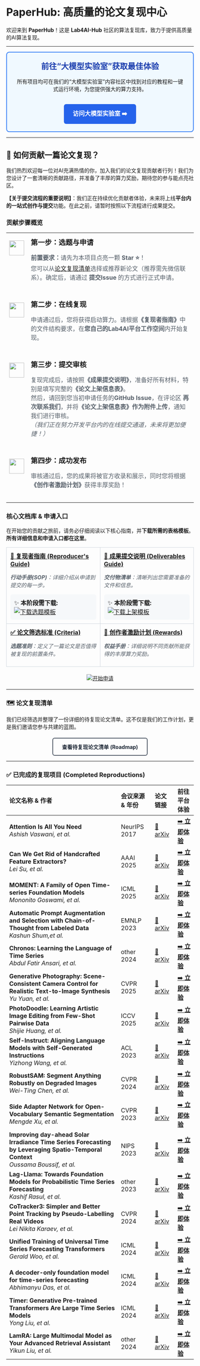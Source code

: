 # PaperHub: 高质量的论文复现中心

欢迎来到 **PaperHub**！这是 **Lab4AI-Hub** 社区的算法复现库，致力于提供高质量的AI算法复现。

---

<div align="center" style="padding: 20px; background-color: #F0F9FF; border: 2px solid #3B82F6; border-radius: 8px;">
  <h2 style="margin-top:0; color: #1E40AF;">前往“大模型实验室”获取最佳体验</h2>
  <p>所有项目均可在我们的“大模型实验室”内容社区中找到对应的教程和一键式运行环境，为您提供强大的算力支持。</p>
  <br>
  <a href="https://www.lab4ai.cn/home" style="display: inline-block; padding: 12px 24px; background-color: #2563EB; color: white; text-decoration: none; font-weight: bold; border-radius: 6px; font-size: 16px;">
    访问大模型实验室 ➡️
  </a>
</div>

---

## 👋 如何贡献一篇论文复现？

我们热烈欢迎每一位对AI充满热情的你，加入我们的论文复现贡献者行列！我们为您设计了一套清晰的贡献路径，并准备了丰厚的算力奖励，期待您的参与能点亮社区。

**【关于提交流程的重要说明】**：我们正在持续优化贡献者体验，未来将上线**平台内的一站式创作与提交**功能。在此之前，请暂时按照以下流程进行成果提交。

### **贡献步骤概览**

<table width="100%" align="center" style="border: none;">
  <tr style="border: none;">
    <td align="center" width="10%" style="vertical-align: top; padding-top: 20px;">
      <img src="https://api.iconify.design/material-symbols/filter-1-rounded.svg?color=%238957e5" width="40">
    </td>
    <td width="90%" style="padding: 10px 10px 20px 10px;">
      <h3 style="margin-top: 0px; margin-bottom: 5px;">第一步：选题与申请</h3>
      <p style="color: #57606a;">
        <strong>前置要求：</strong>请先为本项目点亮一颗 <strong>Star ⭐</strong>！
        <br>
        您可以从<a href="https://lab4ai-hub.github.io/PaperHub/">论文复现清单</a>选择或推荐新论文（推荐需先微信联系）。确定后，请通过 <strong>提交Issue</strong> 的方式进行正式申请。
      </p>
    </td>
  </tr>
  <tr style="border: none;">
    <td align="center" width="10%" style="vertical-align: top; padding-top: 20px;">
      <img src="https://api.iconify.design/material-symbols/filter-2-rounded.svg?color=%238957e5" width="40">
    </td>
    <td width="90%" style="padding: 10px 10px 20px 10px;">
      <h3 style="margin-top: 0px; margin-bottom: 5px;">第二步：在线复现</h3>
      <p style="color: #57606a;">
        申请通过后，您将获得启动算力。请根据<strong>《复现者指南》</strong>中的文件结构要求，在<strong>您自己的Lab4AI平台工作空间</strong>内开始复现。
      </p>
    </td>
  </tr>
  <tr style="border: none;">
    <td align="center" width="10%" style="vertical-align: top; padding-top: 20px;">
      <img src="https://api.iconify.design/material-symbols/filter-3-rounded.svg?color=%238957e5" width="40">
    </td>
    <td width="90%" style="padding: 10px 10px 20px 10px;">
      <h3 style="margin-top: 0px; margin-bottom: 5px;">第三步：提交审核</h3>
      <p style="color: #57606a;">
        复现完成后，请按照<strong>《成果提交说明》</strong>，准备好所有材料，特别是填写完整的<strong>《论文上架信息表》</strong>。
        <br>
        然后，请回到您当初申请任务的<strong>GitHub Issue</strong>，在评论区 <strong>再次联系我们</strong>，并将<strong>《论文上架信息表》作为附件上传</strong>，通知我们进行审核。
        <br>
        <i>（我们正在努力开发平台内的在线提交通道，未来将更加便捷！）</i>
      </p>
    </td>
  </tr>
  <tr style="border: none;">
    <td align="center" width="10%" style="vertical-align: top; padding-top: 20px;">
      <img src="https://api.iconify.design/material-symbols/filter-4-rounded.svg?color=%238957e5" width="40">
    </td>
    <td width="90%" style="padding: 10px 10px 20px 10px;">
      <h3 style="margin-top: 0px; margin-bottom: 5px;">第四步：成功发布</h3>
      <p style="color: #57606a;">
        审核通过后，您的成果将被官方收录和展示，同时您将根据<strong>《创作者激励计划》</strong>获得丰厚奖励！
      </p>
    </td>
  </tr>
</table>

### **核心文档库 & 申请入口**

在开始您的贡献之旅前，请务必仔细阅读以下核心指南，并**下载所需的表格模板**。**所有详细信息和申请入口都在这里**。

<table width="100%" style="border: none; margin-top:15px;">
  <tr style="border: none;">
    <td width="50%" style="padding: 10px; vertical-align: top; border: 1px solid #d0d7de; border-radius: 8px;">
      <h4 style="margin-top: 0px; margin-bottom: 5px;">
        <a href="https://github.com/Lab4AI-Hub/PaperHub/blob/main/WORKFLOE.md">📄 复现者指南 (Reproducer's Guide)</a>
      </h4>
      <p style="color: #57606a; font-size: 0.9em;">
        <em><strong>行动手册(SOP)</strong>：详细介绍从申请到提交的每一步。</em>
      </p>
      <div style="background-color: #f6f8fa; padding: 10px; border-radius: 6px; margin-top: 10px;">
        ✨ <strong>本阶段需下载:</strong>
        <br>
        <a href="./contributor-kit/1-选题阶段-论文筛选表.xlsx" download>
          <img src="https://img.shields.io/badge/-%E2%AC%87%EF%B8%8F%20%E4%B8%8B%E8%BD%BD%E3%80%8A%E9%80%89%E9%A2%98%E9%98%B6%E6%AE%B5%E8%A1%A8%E3%80%8B-blue?style=flat-square" alt="下载选题模板">
        </a>
      </div>
    </td>
    <td width="50%" style="padding: 10px; vertical-align: top; border: 1px solid #d0d7de; border-radius: 8px;">
      <h4 style="margin-top: 0px; margin-bottom: 5px;">
        <a href="https://github.com/Lab4AI-Hub/PaperHub/blob/main/DELIVERABLES.md">📝 成果提交说明 (Deliverables Guide)</a>
      </h4>
      <p style="color: #57606a; font-size: 0.9em;">
        <em><strong>交付物清单</strong>：清晰列出您需要准备的文件和信息。</em>
      </p>
      <div style="background-color: #f6f8fa; padding: 10px; border-radius: 6px; margin-top: 10px;">
        ✨ <strong>本阶段需下载:</strong>
        <br>
        <a href="./contributor-kit/2-成果提交-项目上架表.xlsx" download>
          <img src="https://img.shields.io/badge/-%E2%AC%87%EF%B8%8F%20%E4%B8%8B%E8%BD%BD%E3%80%8A%E4%B8%8A%E6%9E%B6%E4%BF%A1%E6%81%AF%E8%A1%A8%E3%80%8B-blue?style=flat-square" alt="下载上架模板">
        </a>
      </div>
    </td>
  </tr>
  <tr style="border: none;">
    <td width="50%" style="padding: 10px; vertical-align: top; border: 1px solid #d0d7de; border-radius: 8px;">
      <h4 style="margin-top: 0px; margin-bottom: 5px;">
        <a href="https://github.com/Lab4AI-Hub/PaperHub/blob/main/CRITERIA.md">✅ 论文筛选标准 (Criteria)</a>
      </h4>
      <p style="color: #57606a; font-size: 0.9em;"><em><strong>选题准则</strong>：定义了一篇论文是否值得被复现的前置条件。</em></p>
    </td>
    <td width="50%" style="padding: 10px; vertical-align: top; border: 1px solid #d0d7de; border-radius: 8px;">
      <h4 style="margin-top: 0px; margin-bottom: 5px;">
        <a href="https://github.com/Lab4AI-Hub/PaperHub/blob/main/REWARDS.md">💎 创作者激励计划 (Rewards)</a>
      </h4>
      <p style="color: #57606a; font-size: 0.9em;"><em><strong>权益手册</strong>：详细说明不同贡献所能获得的丰厚算力奖励。</em></p>
    </td>
  </tr>
</table>

<p align="center" style="margin-top: 20px; margin-bottom: 20px;">
  <a href="https://github.com/Lab4AI-Hub/PaperHub/issues/new/choose">
    <img src="https://img.shields.io/badge/Start_Application-238636?style=for-the-badge&logo=github" alt="开始申请">
  </a>
</p>

---

### 🗺️ 论文复现清单 

我们已经筛选并整理了一份详细的待复现论文清单。这不仅是我们的工作计划，更是我们邀请您参与共建的蓝图。

<div align="center" style="margin-top: 20px;">
  <a href="https://lab4ai-hub.github.io/PaperHub/" style="display: inline-block; padding: 12px 24px; border: 2px solid #4B5563; color: #1F2937; text-decoration: none; font-weight: bold; border-radius: 6px;">
    查看待复现论文清单 (Roadmap)
  </a>
</div>


---



### ✅ 已完成的复现项目 (Completed Reproductions)

| 论文名称 & 作者 | 会议来源 & 年份 | 论文链接 | 前往平台体验 |
| :--- | :--- | :--- | :--- |
| **Attention Is All You Need** <br> *Ashish Vaswani, et al.* | NeurIPS 2017| [📄 arXiv](https://arxiv.org/abs/1706.03762) | [➡️ **立即体验**](https://www.lab4ai.cn/paper/detail?id=e90aa38fdff9420e8902bc71909fa005&type=paper) |
| **Can We Get Rid of Handcrafted Feature Extractors?** <br> *Lei Su, et al.* | AAAI 2025| [📄 arXiv](https://arxiv.org/abs/2412.14598) | [➡️ **立即体验**](https://www.lab4ai.cn/paper/detail?id=97a182e56e904e92a0fe240f1f114709&type=paper) |
| **MOMENT: A Family of Open Time-series Foundation Models** <br> *Mononito Goswami, et al.* | ICML 2025| [📄 arXiv](https://arxiv.org/abs/2402.03885) | [➡️ **立即体验**](https://www.lab4ai.cn/paper/detail?id=05087484a3264a9c8b8a2c616e7cce0b&type=paper) |
| **Automatic Prompt Augmentation and Selection with Chain-of-Thought from Labeled Data** <br> *Kashun Shum,et al.* | EMNLP 2023 | [📄 arXiv](https://arxiv.org/abs/2302.12822) | [➡️ **立即体验**](https://www.lab4ai.cn/paper/detail?id=c76b88e732cf41949b54515bdd319808&type=paper) |
| **Chronos: Learning the Language of Time Series** <br> *Abdul Fatir Ansari, et al.* | other 2024| [📄 arXiv](https://arxiv.org/pdf/2403.07815) | [➡️ **立即体验**](https://www.lab4ai.cn/paper/detail?id=6dd7daeec6584f61856876474b860e09&type=paper) |
| **Generative Photography: Scene-Consistent Camera Control for Realistic Text-to-Image Synthesis** <br> *Yu Yuan, et al.* | CVPR 2025| [📄 arXiv](https://arxiv.org/abs/2412.02168) | [➡️ **立即体验**](https://www.lab4ai.cn/paper/detail?id=2d412a08880f477ca5362af3ef8c14f2&type=paper) |
| **PhotoDoodle: Learning Artistic Image Editing from Few-Shot Pairwise Data** <br> *Shijie Huang, et al.* | ICCV 2025| [📄 arXiv](https://arxiv.org/abs/2502.14397) | [➡️ **立即体验**](https://www.lab4ai.cn/paper/detail?id=673e78d51fcc4bca89b636a52affa6b4&type=paper) |
| **Self-Instruct: Aligning Language Models with Self-Generated Instructions** <br> *Yizhong Wang, et al.* | ACL 2023| [📄 arXiv](https://arxiv.org/abs/2212.10560) | [➡️ **立即体验**](https://www.lab4ai.cn/paper/detail?id=2bbf2f4971f74c6e8def26879233f2fe&type=paper) |
| **RobustSAM: Segment Anything Robustly on Degraded Images** <br> *Wei-Ting Chen, et al.* | CVPR 2024| [📄 arXiv](https://arxiv.org/abs/2406.09627) | [➡️ **立即体验**](https://www.lab4ai.cn/paper/detail?id=7a23bf525a38476c952df14e72ecce23&type=paper) |
| **Side Adapter Network for Open-Vocabulary Semantic Segmentation** <br> *Mengde Xu, et al.* |CVPR 2023| [📄 arXiv](https://arxiv.org/pdf/2302.12242) | [➡️ **立即体验**](https://www.lab4ai.cn/paper/detail?id=5944c280114e41508d99e1fd85cbf78e&type=paper) |
| **Improving day-ahead Solar Irradiance Time Series Forecasting by Leveraging Spatio-Temporal Context** <br> *Oussama Boussif, et al.* | NIPS 2023| [📄 arXiv](https://arxiv.org/abs/2306.01112) | [➡️ **立即体验**](https://www.lab4ai.cn/paper/detail?id=77ab6c82cc9444938c4bbbdd6709709a&type=paper) |
| **Lag-Llama: Towards Foundation Models for Probabilistic Time Series Forecasting** <br> *Kashif Rasul, et al.* | other 2023| [📄 arXiv](https://arxiv.org/abs/2310.08278) | [➡️ **立即体验**](https://www.lab4ai.cn/paper/detail?id=a05e09588c4c475aac14354cae04986d&type=paper) |
| **CoTracker3: Simpler and Better Point Tracking by Pseudo-Labelling Real Videos** <br> *Lei Nikita Karaev, et al.* | CVPR 2024| [📄 arXiv](https://arxiv.org/abs/2410.11831) | [➡️ **立即体验**](https://www.lab4ai.cn/paper/detail?id=269a8dc6d24a49b29d39de138b443a43&type=paper) |
| **Unified Training of Universal Time Series Forecasting Transformers** <br> *Gerald Woo, et al.* | ICML 2024| [📄 arXiv](https://arxiv.org/abs/2402.02592) | [➡️ **立即体验**](https://www.lab4ai.cn/paper/detail?id=af34d430edf14f56910c6cfc05c4ee89&type=paper) |
| **A decoder-only foundation model for time-series forecasting** <br> *Abhimanyu Das, et al.* | ICML 2024| [📄 arXiv](https://arxiv.org/abs/2310.10688) | [➡️ **立即体验**](https://www.lab4ai.cn/paper/detail?id=e78bad4ea95944af8fa0eeb98f69179f&type=paper) |
| **Timer: Generative Pre-trained Transformers Are Large Time Series Models** <br> *Yong Liu, et al.* | ICML 2024| [📄 arXiv](https://arxiv.org/abs/2402.02368) | [➡️ **立即体验**](https://www.lab4ai.cn/paper/detail?id=34d7c1e35c514d77b88762f18298e999&type=paper) |
| **LamRA: Large Multimodal Model as Your Advanced Retrieval Assistant** <br> *Yikun Liu, et al.* | other 2024| [📄 arXiv](https://arxiv.org/abs/2412.01720) | [➡️ **立即体验**](https://www.lab4ai.cn/paper/detail?id=3c0069c96f60404b948ed30fd498fe7f&type=paper) |




